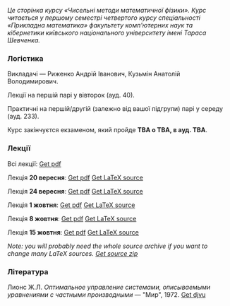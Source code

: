 <i class="text-muted">Це сторінка курсу &laquo;Чисельні методи математичної фізики&raquo;. Курс читається у першому семестрі четвертого курсу спеціальності &laquo;Прикладна математика&raquo; факультету комп'ютерних наук та кібернетики київського національного університету імені Тараса Шевченка.</i>

<div class="mt-2 mb-2 pl-3 pr-3 pb-2 pt-2 border border-primary rounded bg-white">
    <h3 class="text-primary">Логістика</h3>
    <p>
        Викладачі &mdash; Риженко Андрій Іванович, Кузьмін Анатолій Володимирович.
    </p>
    <p>
        Лекції на першій парі у вівторок (ауд. 40).
    </p>
    <p>
        Практичні на першій/другій (залежно від вашої підгрупи) парі у середу (ауд. 233).
    </p>
    <p>
        Курс закінчуєтся екзаменом, який пройде <b class="text-danger">TBA о TBA, в ауд. TBA</b>.
    </p>
</div>

<div class="mt-2 mb-2 pl-3 pr-3 pb-2 pt-2 border border-primary rounded bg-white">
    <h3 class="text-primary">Лекції</h3>
    <p>
        Всі лекції: <a class="badge badge-success" href="lectures/Риженко,%20всі%20лекції.pdf">Get pdf</a>
    </p>
    <p>
        Лекція <b>20 вересня</b>: <a class="badge badge-success" href="lectures/Риженко,%20лекція%2020.09.pdf">Get pdf</a> <a class="badge badge-info" href="lectures/01.tex">Get LaTeX source</a>
    </p>
    <p>
        Лекція <b>24 вересня</b>: <a class="badge badge-success" href="lectures/Риженко,%20лекція%2024.09.pdf">Get pdf</a> <a class="badge badge-info" href="lectures/02.tex">Get LaTeX source</a>
    </p>
    <p>
        Лекція <b>1 жовтня</b>: <a class="badge badge-success" href="lectures/Риженко,%20лекція%201.10.pdf">Get pdf</a> <a class="badge badge-info" href="lectures/03.tex">Get LaTeX source</a>
    </p>
    <p>
        Лекція <b>8 жовтня</b>: <a class="badge badge-success" href="lectures/Риженко,%20лекція%208.10.pdf">Get pdf</a> <a class="badge badge-info" href="lectures/04.tex">Get LaTeX source</a>
    </p>
    <p>
        Лекція <b>15 жовтня</b>: <a class="badge badge-success" href="lectures/Риженко,%20лекція%2015.10.pdf">Get pdf</a> <a class="badge badge-info" href="lectures/05.tex">Get LaTeX source</a>
    </p>
    <p>
        <i class="text-muted">Note: you will probably need the whole source archive if you want to change many LaTeX sources. <a class="badge badge-info" href="lectures/all.zip">Get source zip</a></i>
    </p>
</div>

<div class="mt-2 mb-2 pl-3 pr-3 pb-2 pt-2 border border-primary rounded bg-white">
    <h3 class="text-primary">Література</h3>
    <p>
        Лионс&nbsp;Ж.Л. <i>Оптимальное управление системами, описываемыми уравнениями с частными производными</i> &mdash; "Мир", 1972. <a class="badge badge-success" href="books/Лионс-Оптимальное-управление-системами-описываемыми-уравнениями-с-частными-производными.djvu">Get djvu</a>
    </p>
</div>
